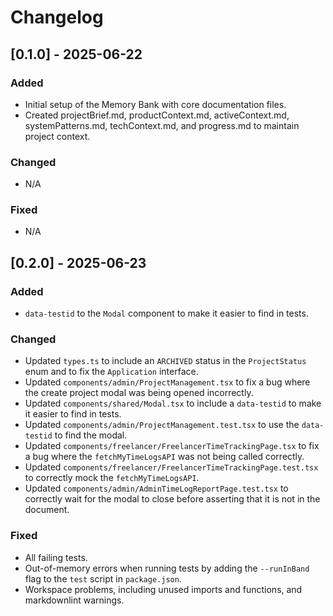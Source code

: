 # Changelog

## [0.1.0] - 2025-06-22
### Added
- Initial setup of the Memory Bank with core documentation files.
- Created projectBrief.md, productContext.md, activeContext.md, systemPatterns.md, techContext.md, and progress.md to maintain project context.

### Changed
- N/A

### Fixed
- N/A

## [0.2.0] - 2025-06-23
### Added
- `data-testid` to the `Modal` component to make it easier to find in tests.

### Changed
- Updated `types.ts` to include an `ARCHIVED` status in the `ProjectStatus` enum and to fix the `Application` interface.
- Updated `components/admin/ProjectManagement.tsx` to fix a bug where the create project modal was being opened incorrectly.
- Updated `components/shared/Modal.tsx` to include a `data-testid` to make it easier to find in tests.
- Updated `components/admin/ProjectManagement.test.tsx` to use the `data-testid` to find the modal.
- Updated `components/freelancer/FreelancerTimeTrackingPage.tsx` to fix a bug where the `fetchMyTimeLogsAPI` was not being called correctly.
- Updated `components/freelancer/FreelancerTimeTrackingPage.test.tsx` to correctly mock the `fetchMyTimeLogsAPI`.
- Updated `components/admin/AdminTimeLogReportPage.test.tsx` to correctly wait for the modal to close before asserting that it is not in the document.

### Fixed
- All failing tests.
- Out-of-memory errors when running tests by adding the `--runInBand` flag to the `test` script in `package.json`.
- Workspace problems, including unused imports and functions, and markdownlint warnings.
